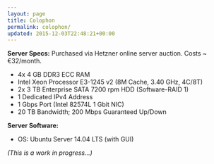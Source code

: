 ```yaml
---
layout: page
title: Colophon
permalink: colophon/
updated: 2015-12-03T22:48:21+00:00
---
```


**Server Specs:** Purchased via Hetzner online server auction. Costs ~ €32/month.

- 4x 4 GB DDR3 ECC RAM
- Intel Xeon Processor E3-1245 v2 (8M Cache, 3.40 GHz, 4C/8T)
- 2x 3 TB Enterprise SATA 7200 rpm HDD (Software-RAID 1)
- 1 Dedicated IPv4 Address
- 1 Gbps Port (Intel 82574L 1 Gbit NIC)
- 20 TB Bandwidth; 200 Mbps Guaranteed Up/Down

**Server Software:**

- OS: Ubuntu Server 14.04 LTS (with GUI)

*(This is a work in progress...)*
